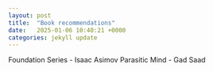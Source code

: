 ```yaml
---
layout: post
title:  "Book recommendations"
date:   2025-01-06 10:40:21 +0000
categories: jekyll update
---
```


Foundation Series - Isaac Asimov
Parasitic Mind - Gad Saad

